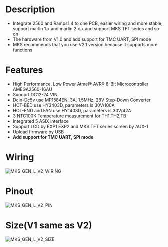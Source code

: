 # Description
  - Integrate 2560 and Ramps1.4 to one PCB, easier wiring and more stable, support marlin 1.x and marlin 2.x.x and support MKS TFT series and so on
  - The hardware from V1.0 and add support for TMC UART, SPI mode
  - MKS recommends that you use V2.1 version because it supports more functions

# Features
  - High Performance, Low Power Atmel® AVR® 8-Bit Microcontroller AMEGA2560-16AU
  - Suooprt DC12-24 VIN
  - Dcin-Dc5v use MP1584EN, 3A, 1.5MHz, 28V Step-Down Converter
  - HOT-BED use HY3403D, parameters is 30V/100A
  - HOT-END and FAN use HY1403D, parameters is 30V/42A
  - 3 NTC100K Temperature measurement for TH1,TH2,TB
  - Integrated 5 ASIX interface
  - Support LCD by EXP1 EXP2 and MKS TFT series screen by AUX-1
  - Upload firmware by USB
  - **Add support for TMC UART, SPI mode**

# Wiring
  ![MKS_GEN_L_V2_WIRING](https://github.com/makerbase-mks/MKS-GEN_L/blob/master/hardware/Image/MKS_GEN_L_V2_WIRING.png)

# Pinout
  ![MKS_GEN_L_V2_PIN](https://github.com/makerbase-mks/MKS-GEN_L/blob/master/hardware/Image/MKS_GEN_L_V2_PIN.png)

# Size(V1 same as V2)
  ![MKS_GEN_L_V2_SIZE](https://github.com/makerbase-mks/MKS-GEN_L/blob/master/hardware/Image/MKS_GEN_L_V2_SIZE.png)

